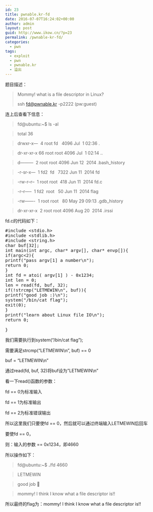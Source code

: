```yaml
---
id: 23
title: pwnable.kr-fd
date: 2016-07-07T16:24:02+00:00
author: admin
layout: post
guid: http://www.ikow.cn/?p=23
permalink: /pwnable-kr-fd/
categories:
  - pwn
tags:
  - exploit
  - pwn
  - pwnable.kr
  - 溢出
---
```

题目描述：

> Mommy! what is a file descriptor in Linux?
> 
> ssh fd@pwnable.kr -p2222 (pw:guest)

连上后查看下信息：

> fd@ubuntu:~$ ls -al
  
> total 36
  
> drwxr-x&#8212;  4 root fd   4096 Jul  1 02:36 .
  
> dr-xr-xr-x 66 root root 4096 Jul  1 02:14 ..
  
> d&#8212;&#8212;&#8212;  2 root root 4096 Jun 12  2014 .bash_history
  
> -r-sr-x&#8212;  1 fd2  fd   7322 Jun 11  2014 fd
  
> -rw-r&#8211;r&#8211;  1 root root  418 Jun 11  2014 fd.c
  
> -r&#8211;r&#8212;&#8211;  1 fd2  root   50 Jun 11  2014 flag
  
> -rw&#8212;&#8212;-  1 root root   80 May 29 09:13 .gdb_history
  
> dr-xr-xr-x  2 root root 4096 Aug 20  2014 .irssi

fd.c的代码如下：

<pre class="brush: cpp; title: ; notranslate" title="">#include &lt;stdio.h&gt;
#include &lt;stdlib.h&gt;
#include &lt;string.h&gt;
char buf[32];
int main(int argc, char* argv[], char* envp[]){
if(argc&lt;2){
printf("pass argv[1] a number\n");
return 0;
}
int fd = atoi( argv[1] ) - 0x1234;
int len = 0;
len = read(fd, buf, 32);
if(!strcmp("LETMEWIN\n", buf)){
printf("good job :)\n");
system("/bin/cat flag");
exit(0);
}
printf("learn about Linux file IO\n");
return 0;

}
</pre>

我们需要执行到system(“/bin/cat flag”);
  
需要满足strcmp(“LETMEWIN\n”, buf) == 0
  
buf = “LETMEWIN\n”
  
通过read(fd, buf, 32)将buf设为”LETMEWIN\n”

看一下read()函数的参数：

fd == 0为标准输入
  
fd == 1为标准输出
  
fd == 2为标准错误输出
  
所以这里我们只要使fd == 0，然后就可以通过终端输入LETMEWIN后回车
  
要使fd == 0，
  
则：输入的参数 == 0x1234，即4660

所以操作如下：

> fd@ubuntu:~$ ./fd 4660
  
> LETMEWIN
  
> good job 🙂
  
> mommy! I think I know what a file descriptor is!!

所以最终的flag为：mommy! I think I know what a file descriptor is!!